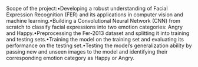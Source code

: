 Scope of the project:•Developing a robust understanding of Facial Expression Recognition (FER) and its applications in computer vision and machine learning.•Building a Convolutional Neural Network (CNN) from scratch to classify facial expressions into two emotion categories: Angry and Happy.•Preprocessing the Fer-2013 dataset and splitting it into training and testing sets.•Training the model on the training set and evaluating its performance on the testing set.•Testing the model’s generalization ability by passing new and unseen images to the model and identifying their corresponding emotion category as Happy or Angry.
